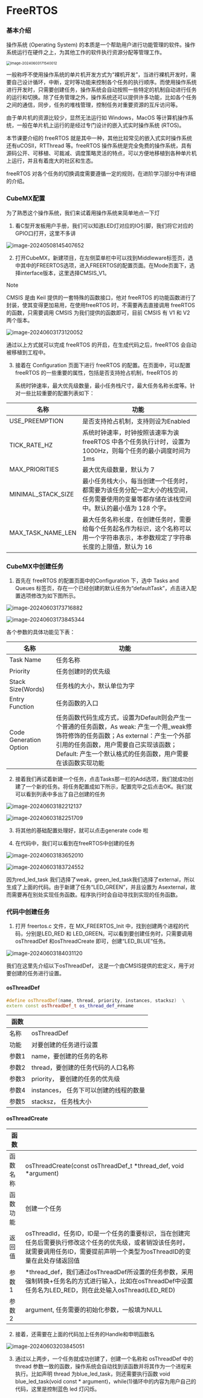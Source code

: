 # FreeRTOS

### 基本介绍

操作系统 (Operating System) 的本质是一个帮助用户进行功能管理的软件。操作系统运行在硬件之上，为其他工作的软件执行资源分配等管理工作。

<img src=".assets/image-20240603171540012.png" alt="image-20240603171540012" style="zoom: 67%;" />

一般称呼不使用操作系统的单片机开发方式为“裸机开发”，当进行裸机开发时，需要自己设计循环，中断，定时等功能来控制各个任务的执行顺序。而使用操作系统进行开发时，只需要创建任务，操作系统会自动按照一些特定的机制自动进行任务的运行和切换。除了任务管理之外，操作系统还可以提供许多功能，比如各个任务之间的通信，同步，任务的堆栈管理，控制任务对重要资源的互斥访问等。

由于单片机的资源比较少，显然无法运行如 Windows，MacOS 等计算机操作系统，一般在单片机上运行的是经过专门设计的嵌入式实时操作系统 (RTOS)。

本节课要介绍的 freeRTOS 就是其中一种，其他比较常见的嵌入式实时操作系统还有uCOSⅡ，RTThread 等。freeRTOS 操作系统是完全免费的操作系统，具有源码公开、可移植、可裁减、调度策略灵活的特点，可以方便地移植到各种单片机上运行，并且有着庞大的社区和生态。

freeRTOS 对各个任务的切换调度需要遵循一定的规则，在进阶学习部分中有详细的介绍。

### CubeMX配置

为了熟悉这个操作系统，我们来试着用操作系统来简单地点一下灯

1. 看C型开发板用户手册，我们可以知道LED灯对应的IO引脚，我们将它对应的GPIO口打开，这里不多讲

![image-20240508145407652](.assets/image-20240508145407652.png)

2. 打开CubeMX，新建项目，在左侧菜单栏中可以找到Middleware标签页，选中其中的FREERTOS选项，进入FREERTOS的配置页面。在Mode页面下，选择interface版本，这里选择CMSIS_V1。

> [!note]
>
> CMSIS 是由 Keil 提供的一套特殊的函数接口，他对 freeRTOS 的功能函数进行了封装，使其变得更加易用，在使用freeRTOS 时，不需要再去直接调用 freeRTOS 的函数，只需要调用 CMSIS 为我们提供的函数即可，目前 CMSIS 有 V1 和 V2 两个版本。

![image-20240603173120052](.assets/image-20240603173120052.png)

通过以上方式就可以完成 freeRTOS 的开启，在生成代码之后，freeRTOS 会自动被移植到工程中。

3. 接着在 Configuration 页面下进行 freeRTOS 的配置。在页面中，可以配置 freeRTOS 的一些重要的属性，包括是否支持抢占机制，freeRTOS 的

	系统时钟速率，最大优先级数量，最小任务栈尺寸，最大任务名称长度等。针对一些比较重要的配置列表如下：


| 名称               | 功能                                                         |
| ------------------ | ------------------------------------------------------------ |
| USE_PREEMPTION     | 是否支持抢占机制，支持则设为Enabled                          |
| TICK_RATE_HZ       | 系统时钟速率，时钟按照该速率为诶 freeRTOS 中各个任务执行计时，设置为 1000Hz，则每个任务的最小调度时间为1ms |
| MAX_PRIORITIES     | 最大优先级数量，默认为 7                                     |
| MINIMAL_STACK_SIZE | 最小任务栈大小，每当创建一个任务时，都需要为该任务分配一定大小的栈空间，任务需要使用的变量等都存储在该栈空间中。默认的最小值为 128 个字。 |
| MAX_TASK_NAME_LEN  | 最大任务名称长度，在创建任务时，需要给每个任务起名作为标识，这个名称可以用一个字符串表示，本参数规定了字符串长度的上限值，默认为 16 |

### CubeMX中创建任务

1. 首先在 freeRTOS 的配置页面中的Configuration 下，选中 Tasks and Queues 标签页，存在一个已经创建的默认任务为“defaultTask”，点击进入配置选项修改为如下图所示。

![image-20240603173716882](.assets/image-20240603173716882.png)

![image-20240603173845344](.assets/image-20240603173845344.png)

各个参数的具体功能见下表：

| 名称                   | 功能                                                         |
| ---------------------- | ------------------------------------------------------------ |
| Task Name              | 任务名称                                                     |
| Priority               | 任务创建时的优先级                                           |
| Stack Size(Words)      | 任务栈的大小，默认单位为字                                   |
| Entry Function         | 任务函数的入口                                               |
| Code Generation Option | 任务函数代码生成方式，设置为Default则会产生一个普通的任务函数，As weak: 产生一个用_weak修饰符修饰的任务函数；As external：产生一个外部引用的任务函数，用户需要自己实现该函数；Default: 产生一个默认格式的任务函数，用户需要在该函数实现功能 |

2. 接着我们再试着新建一个任务，点击Tasks那一栏的Add选项，我们就成功创建了一个新的任务。将任务配置成如下所示，配置完毕之后点击OK。我们就可以看到列表中多出了自己创建的任务

![image-20240603182212137](.assets/image-20240603182212137.png)

![image-20240603182251709](.assets/image-20240603182251709.png)

3. 将其他的基础配置处理好，就可以点击generate code 啦

4. 在代码中，我们可以看到在freeRTOS中创建的任务

![image-20240603183652010](.assets/image-20240603183652010.png)

![image-20240603183724552](.assets/image-20240603183724552.png)

因为red_led_task 我们选择了weak，green_led_task我们选择了external，所以生成了上面的代码。由于新建了任务“LED_GREEN”，并且设置为 Asexternal，故而需要再在别处实现任务函数。程序执行时会自动寻找到实现的任务函数。

### 代码中创建任务

1. 打开 freertos.c 文件，在 MX_FREERTOS_Init 中，找到创建两个进程的代码，分别是LED_RED 和 LED_GREEN。可以看到要创建任务时，只需要调用 osThreadDef 和osThreadCreate 即可，创建“LED_BLUE”任务。

![image-20240603184031120](.assets/image-20240603184031120.png)

我们在这里先介绍以下osThreadDef， 这是一个由CMSIS提供的宏定义，用于对要创建的任务进行设置。

#### osThreadDef

```c++
#define osThreadDef(name, thread, priority, instances, stacksz)  \
extern const osThreadDef_t os_thread_def_##name
```

| 函数  |                                        |
| ----- | -------------------------------------- |
| 名称  | osThreadDef                            |
| 功能  | 对要创建的任务进行设置                 |
| 参数1 | name，要创建的任务的名称               |
| 参数2 | thread，要创建的任务代码的人口名称     |
| 参数3 | priority， 要创建的任务的优先级        |
| 参数4 | instances， 任务下可以创建的线程的数量 |
| 参数5 | stacksz， 任务栈大小                   |

#### osThreadCreate

| 函数     |                                                              |
| -------- | ------------------------------------------------------------ |
| 函数名称 | osThreadCreate(const osThreadDef_t *thread_def, void *argument) |
| 函数功能 | 创建一个任务                                                 |
| 返回值   | osThreadId，任务ID，ID是一个任务的重要标识，当在创建完任务后需要执行修改这个任务的优先级，或者销毁该任务时，就需要调用任务ID，需要提前声明一个类型为osThreadID的变量在此处存储返回值 |
| 参数1    | *thread_def，我们通过osThreadDef所设置的任务参数，采用强制转换+任务名的方式进行输入，比如在osThreadDef中设置任务名为LED_RED，则在此处输入osThread(LED_RED) |
| 参数2    | argument, 任务需要的初始化参数，一般填为NULL                 |

2. 接着，还需要在上面的代码加上任务的Handle和申明函数名

![image-20240603203845051](.assets/image-20240603203845051.png)

3. 通过以上两步，一个任务就成功创建了，创建一个名称和 osThreadDef 中的 thread 参数一致的函数，操作系统会自动找到该函数并将其作为一个进程来执行。比如声明 thread 为blue_led_task，则还需要执行函数 void blue_led_task(void const * argument)，while(1)循环中的内容为用户自己的代码，这里是控制蓝色 led 灯闪烁。